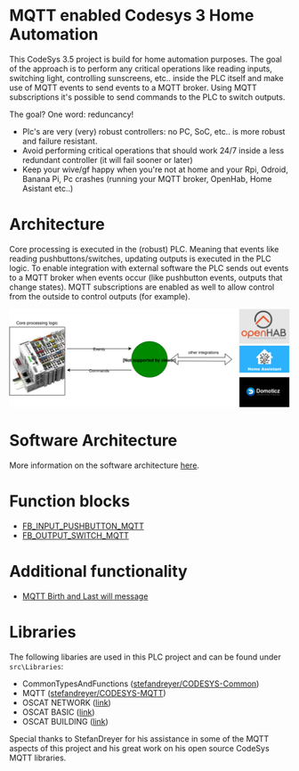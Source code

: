 # MQTT enabled Codesys 3 Home Automation
This CodeSys 3.5 project is build for home automation purposes. The goal of the approach is to perform any critical operations like reading inputs, switching light, controlling sunscreens, etc.. inside the PLC itself and make use of MQTT events to send events to a MQTT broker. Using MQTT subscriptions it's possible to send commands to the PLC to switch outputs. 

The goal? One word: reduncancy!
- Plc's are very (very) robust controllers: no PC, SoC, etc.. is more robust and failure resistant. 
- Avoid performing critical operations that should work 24/7 inside a less redundant controller (it will fail sooner or later)
- Keep your wive/gf happy when you're not at home and your Rpi, Odroid, Banana Pi, Pc crashes (running your MQTT broker, OpenHab, Home Asistant etc..)

# Architecture
Core processing is executed in the (robust) PLC. Meaning that events like reading pushbuttons/switches, updating outputs is executed in the PLC logic. To enable integration with external software the PLC sends out events to a MQTT broker when events occur (like pushbutton events, outputs that change states). MQTT subscriptions are enabled as well to allow control from the outside to control outputs (for example).

![GeneralArchitecture](./docs/_img/HomeAutomation.GeneralArchitecture.svg)

# Software Architecture

More information on the software architecture [here](./docs/SoftwareArchitecture.md).

# Function blocks

- [FB_INPUT_PUSHBUTTON_MQTT](./docs/FunctionBlocks/FB_INPUT_PUSHBUTTON_MQTT.md)
- [FB_OUTPUT_SWITCH_MQTT](./docs/FunctionBlocks/FB_OUTPUT_SWITCH_MQTT.md)

# Additional functionality

- [MQTT Birth and Last will message](./docs/MQTT_Birth_and_Last_will_message.md)

# Libraries

The following libaries are used in this PLC project and can be found under `src\Libraries`:
- CommonTypesAndFunctions ([stefandreyer/CODESYS-Common](https://github.com/stefandreyer/CODESYS-Common))
- MQTT ([stefandreyer/CODESYS-MQTT](https://github.com/stefandreyer/CODESYS-MQTT))
- OSCAT NETWORK ([link](https://store.codesys.com/oscat-building.html))
- OSCAT BASIC ([link](https://store.codesys.com/oscat-basic.html))
- OSCAT BUILDING ([link](https://store.codesys.com/oscat-network.html))

Special thanks to StefanDreyer for his assistance in some of the MQTT aspects of this project and his great work on his open source CodeSys MQTT libraries.


